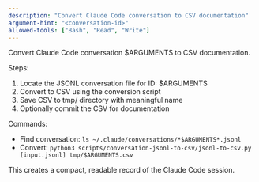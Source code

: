```yaml
---
description: "Convert Claude Code conversation to CSV documentation"
argument-hint: "<conversation-id>"
allowed-tools: ["Bash", "Read", "Write"]
---
```


Convert Claude Code conversation $ARGUMENTS to CSV documentation.

Steps:

1. Locate the JSONL conversation file for ID: $ARGUMENTS
2. Convert to CSV using the conversion script
3. Save CSV to tmp/ directory with meaningful name
4. Optionally commit the CSV for documentation

Commands:

- Find conversation: `ls ~/.claude/conversations/*$ARGUMENTS*.jsonl`
- Convert: `python3 scripts/conversation-jsonl-to-csv/jsonl-to-csv.py [input.jsonl] tmp/$ARGUMENTS.csv`

This creates a compact, readable record of the Claude Code session.
